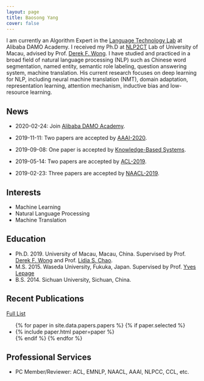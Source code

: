 ```yaml
---
layout: page
title: Baosong Yang
cover: false
---
```

I am currently an Algorithm Expert in the [Language Technology Lab](https://damo.alibaba.com/labs/language-technology?lang=en) at Alibaba DAMO Academy. I received my Ph.D at [NLP2CT](http://nlp2ct.cis.umac.mo/) Lab of University of Macau, advised by Prof. [Derek F. Wong](https://www.fst.um.edu.mo/en/staff/fstfw.html). I have studied and practiced in a broad field of natural language processing (NLP) such as Chinese word segmentation, named entity, semantic role labeling, question answering system, machine translation. His current research focuses on deep learning for NLP, including neural machine translation (NMT),  domain adaptation, representation learning, attention mechanism, inductive bias and low-resource learning.

## News
* 2020-02-24: Join [Alibaba DAMO Academy](https://damo.alibaba.com).

* 2019-11-11: Two papers are accepted by [AAAI-2020](https://aaai.org/Conferences/AAAI-20/).

* 2019-09-08: One paper is accepted by [Knowledge-Based Systems](https://www.journals.elsevier.com/knowledge-based-systems).

* 2019-05-14: Two papers are accepted by [ACL-2019](http://www.acl2019.org/).

* 2019-02-23: Three papers are accepted by [NAACL-2019](https://naacl2019.org/).

## Interests
* Machine Learning
* Natural Language Processing
* Machine Translation

## Education
* Ph.D. 2019. University of Macau, Macau, China.
  Supervised by Prof. [Derek F. Wong](https://www.fst.um.edu.mo/en/staff/fstfw.html) and Prof. [Lidia S. Chao](https://www.fst.um.edu.mo/en/staff/cds/lidiasc.html).
* M.S. 2015. Waseda University, Fukuka, Japan.
  Supervised by Prof. [Yves Lepage](https://www.waseda.jp/fsci/gips/other-en/2015/09/08/2164/)
* B.S. 2014. Sichuan University, Sichuan, China.

## Recent Publications
[Full List](/publications/)
<ul>
{% for paper in site.data.papers.papers %}
  {% if paper.selected %}
  <li>
  {% include paper.html paper=paper %}
  </li>
  {% endif %}
{% endfor %}
</ul>

## Professional Services
* PC Member/Reviewer: ACL, EMNLP, NAACL, AAAI, NLPCC, CCL, etc.
